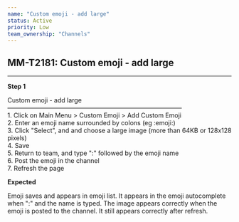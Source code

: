 ```yaml
---
name: "Custom emoji - add large"
status: Active
priority: Low
team_ownership: "Channels"
---
```


## MM-T2181: Custom emoji - add large

---

**Step 1**

Custom emoji - add large\
————————————————————————————\
1\. Click on Main Menu > Custom Emoji > Add Custom Emoji\
2\. Enter an emoji name surrounded by colons (eg :emoji:)\
3\. Click "Select", and and choose a large image (more than 64KB or 128x128 pixels)\
4\. Save\
5\. Return to team, and type ":" followed by the emoji name\
6\. Post the emoji in the channel\
7\. Refresh the page

**Expected**

Emoji saves and appears in emoji list. It appears in the emoji autocomplete when ":" and the name is typed. The image appears correctly when the emoji is posted to the channel. It still appears correctly after refresh.
